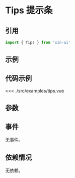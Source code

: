 # Tips 提示条

## 引用
```js
import { Tips } from 'xin-ui'
```

## 示例
<example-tips/>

## 代码示例
<<< ./src/examples/tips.vue

## 参数

## 事件

无事件。

## 依赖情况

无依赖。






